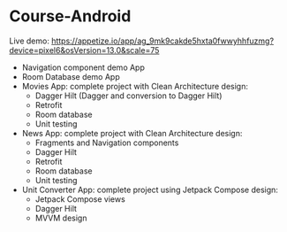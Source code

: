 # Course-Android
Live demo: https://appetize.io/app/ag_9mk9cakde5hxta0fwwyhhfuzmg?device=pixel6&osVersion=13.0&scale=75
 - Navigation component demo App
 - Room Database demo App
 - Movies App: complete project with Clean Architecture design:
   - Dagger Hilt (Dagger and conversion to Dagger Hilt)
   - Retrofit
   - Room database
   - Unit testing
 - News App: complete project with Clean Architecture design:
   - Fragments and Navigation components
   - Dagger Hilt
   - Retrofit
   - Room database
   - Unit testing
 - Unit Converter App: complete project using Jetpack Compose design:
   - Jetpack Compose views
   - Dagger Hilt
   - MVVM design
   
